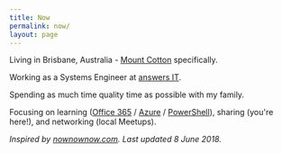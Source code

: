 ```yaml
---
title: Now
permalink: now/
layout: page
---
```

Living in Brisbane, Australia - [Mount Cotton](https://en.wikipedia.org/wiki/Mount_Cotton,_Queensland) specifically.

Working as a Systems Engineer at [answers IT](https://answersit.com.au).

Spending as much time quality time as possible with my family.

Focusing on learning ([Office 365](https://office.com) / [Azure](https://azure.com) / [PowerShell](https://docs.microsoft.com/en-us/powershell/)), sharing (you're here!), and networking (local Meetups).

*Inspired by [nownownow.com](https://nownownow.com). Last updated 8 June 2018.*
